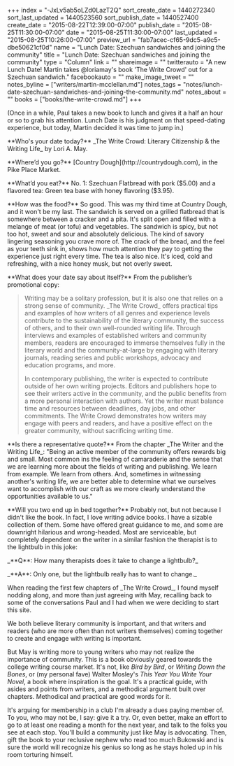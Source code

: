 +++
index = "-JxLv5ab5oLZd0LazT2Q"
sort_create_date = 1440272340
sort_last_updated = 1440523560
sort_publish_date = 1440527400
create_date = "2015-08-22T12:39:00-07:00"
publish_date = "2015-08-25T11:30:00-07:00"
date = "2015-08-25T11:30:00-07:00"
last_updated = "2015-08-25T10:26:00-07:00"
preview_url = "fab7acec-cf65-9dc5-a9c5-dbe50621cf0d"
name = "Lunch Date: Szechuan sandwiches and joining the community"
title = "Lunch Date: Szechuan sandwiches and joining the community"
type = "Column"
link = ""
shareimage = ""
twitterauto = "A new Lunch Date! Martin takes @loriamay's book 'The Write Crowd' out for a Szechuan sandwich."
facebookauto = ""
make_image_tweet = ""
notes_byline = ["writers/martin-mcclellan.md"]
notes_tags = "notes/lunch-date-szechuan-sandwiches-and-joining-the-community.md"
notes_about = ""
books = ["books/the-write-crowd.md"]
+++
<p class="intro">(Once in a while, Paul takes a new book to lunch and gives it a half an hour or so to grab his attention. Lunch Date is his judgment on that speed-dating experience, but today, Martin decided it was time to jump in.)</p>

<p class="noindent">**Who's your date today?** _The Write Crowd: Literary Citizenship &amp; the Writing Life_ by Lori A. May.</p>

<p class="noindent">**Where’d you go?** [Country Dough](http://countrydough.com), in the Pike Place Market.</p>

<p class="noindent">**What’d you eat?** No. 1: Szechuan Flatbread with pork ($5.00) and a flavored tea: Green tea base with honey flavoring ($3.95).</p>

<p class="noindent">**How was the food?** So good. This was my third time at Country Dough, and it won't be my last. The sandwich is served on a grilled flatbread that is somewhere between a cracker and a pita. It's split open and filled with a melange of meat (or tofu) and vegetables. The sandwich is spicy, but not too hot, sweet and sour and absolutely delicious. The kind of savory lingering seasoning you crave more of. The crack of the bread, and the feel as your teeth sink in, shows how much attention they pay to getting the experience just right every time. The tea is also nice. It's iced, cold and refreshing, with a nice honey musk, but not overly sweet.</p> 

<p class="noindent">**What does your date say about itself?** From the publisher’s promotional copy:</p>

<blockquote><p>Writing may be a solitary profession, but it is also one that relies on a strong sense of community. _The Write Crowd_ offers practical tips and examples of how writers of all genres and experience levels contribute to the sustainability of the literary community, the success of others, and to their own well-rounded writing life. Through interviews and examples of established writers and community members, readers are encouraged to immerse themselves fully in the literary world and the community-at-large by engaging with literary journals, reading series and public workshops, advocacy and education programs, and more.</p>

<p>In contemporary publishing, the writer is expected to contribute outside of her own writing projects. Editors and publishers hope to see their writers active in the community, and the public benefits from a more personal interaction with authors. Yet the writer must balance time and resources between deadlines, day jobs, and other commitments. The Write Crowd demonstrates how writers may engage with peers and readers, and have a positive effect on the greater community, without sacrificing writing time.</p></blockquote>

<p class="noindent">**Is there a representative quote?** From the chapter _The Writer and the Writing Life_: "Being an active member of the community offers rewards big and small. Most common ins the feeling of camaraderie and the sense that we are learning more about the fields of writing and publishing. We learn from example. We learn from others. And, sometimes in witnessing another's writing life, we are better able to determine what we ourselves want to accomplish with our craft as we more clearly understand the opportunities available to us."</p>

<p class="noindent">**Will you two end up in bed together?** Probably not, but not because I didn't like the book. In fact, I love writing advice books. I have a sizable collection of them. Some have offered great guidance to me, and some are downright hilarious and wrong-headed. Most are serviceable, but completely dependent on the writer in a similar fashion the therapist is to the lightbulb in this joke:</p>

<p class="noindent">_**Q**: How many therapists does it take to change a lightbulb?_</p>

<p class="noindent">_**A**: Only one, but the lightbulb really has to want to change._</p> 

<p class="noindent">When reading the first few chapters of _The Write Crowd_, I found myself nodding along, and more than just agreeing with May, recalling back to some of the conversations Paul and I had when we were deciding to start this site. 

We both believe literary community is important, and that writers and readers (who are more often than not writers themselves) coming together to create and engage with writing is important. 

But May is writing more to young writers who may not realize the importance of community. This is a book obviously geared towards the college writing course market. It's not, like _Bird by Bird_, or _Writing Down the Bones_, or (my personal fave) Walter Mosley's _This Year You Write Your Novel_, a book where inspiration is the goal. It's a practical guide, with asides and points from writers, and a methodical argument built over chapters. Methodical and practical are good words for it.

It's arguing for membership in a club I'm already a dues paying member of. To you, who may not be, I say: give it a try. Or, even better, make an effort to go to at least one reading a month for the next year, and talk to the folks you see at each stop. You'll build a community just like May is advocating. Then, gift the book to your reclusive nephew who read too much Bukowski and is sure the world will recognize his genius so long as he stays holed up in his room torturing himself. 